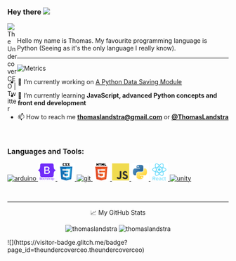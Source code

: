 ### Hey there <img src="https://media.giphy.com/media/hvRJCLFzcasrR4ia7z/giphy.gif" width="25px"/>
<a href="https://twitter.com/thomaslandstra"/>
  <img align="left" alt="The Undercover CEO | Twitter" width="22px" src="https://raw.githubusercontent.com/peterthehan/peterthehan/master/assets/twitter.svg"/>
</a>

<br/>

Hello my name is Thomas. My favourite programming language is Python (Seeing as it's the only language I really know).

---
![Metrics](https://metrics.lecoq.io/ThomasLandstra?template=classic&base.activity=0&base.community=0&base.repositories=0&base.metadata=0&isocalendar=1&languages=1&lines=1&tweets=1&isocalendar.duration=half-year&languages.colors=github&languages.threshold=0%25&tweets.limit=2&tweets.user=.user.twitter&config.timezone=Australia%2FSydney)
<br/>

- 🔭 I’m currently working on [A Python Data Saving Module](https://github.com/ThomasLandstra/PyEsave)

- 🌱 I’m currently learning **JavaScript, advanced Python concepts and front end development**

- 📫 How to reach me **thomaslandstra@gmail.com** or [**@ThomasLandstra**](https://twitter.com/thomaslandstra)

<br/>
<h3 align="left">Languages and Tools:</h3>
<p align="left"> <a href="https://www.arduino.cc/" target="_blank"> <img src="https://cdn.worldvectorlogo.com/logos/arduino-1.svg" alt="arduino" width="40" height="40"/> </a> <a href="https://getbootstrap.com" target="_blank"> <img src="https://raw.githubusercontent.com/devicons/devicon/master/icons/bootstrap/bootstrap-plain-wordmark.svg" alt="bootstrap" width="40" height="40"/> </a> <a href="https://www.w3schools.com/css/" target="_blank"> <img src="https://raw.githubusercontent.com/devicons/devicon/master/icons/css3/css3-original-wordmark.svg" alt="css3" width="40" height="40"/> </a> <a href="https://git-scm.com/" target="_blank"> <img src="https://www.vectorlogo.zone/logos/git-scm/git-scm-icon.svg" alt="git" width="40" height="40"/> </a> <a href="https://www.w3.org/html/" target="_blank"> <img src="https://raw.githubusercontent.com/devicons/devicon/master/icons/html5/html5-original-wordmark.svg" alt="html5" width="40" height="40"/> </a> <a href="https://developer.mozilla.org/en-US/docs/Web/JavaScript" target="_blank"> <img src="https://raw.githubusercontent.com/devicons/devicon/master/icons/javascript/javascript-original.svg" alt="javascript" width="40" height="40"/> </a> <a href="https://www.python.org" target="_blank"> <img src="https://raw.githubusercontent.com/devicons/devicon/master/icons/python/python-original.svg" alt="python" width="40" height="40"/> </a> <a href="https://reactjs.org/" target="_blank"> <img src="https://raw.githubusercontent.com/devicons/devicon/master/icons/react/react-original-wordmark.svg" alt="react" width="40" height="40"/> </a> <a href="https://unity.com/" target="_blank"> <img src="https://www.vectorlogo.zone/logos/unity3d/unity3d-icon.svg" alt="unity" width="40" height="40"/></a></p>

<br/>

---

<p align="center"">📈 My GitHub Stats</p>
<p align="center"> <img src="https://github-readme-stats.vercel.app/api?username=ThomasLandstra&show_icons=true&theme=gotham" alt="thomaslandstra"/> <img src="https://github-readme-streak-stats.herokuapp.com/?user=thomaslandstra&theme=dark" alt="thomaslandstra"/></p>
![](https://visitor-badge.glitch.me/badge?page_id=theundercoverceo.theundercoverceo)
